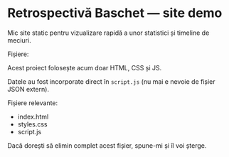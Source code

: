# Retrospectivă Baschet — site demo

Mic site static pentru vizualizare rapidă a unor statistici și timeline de meciuri.

Fișiere:

 Acest proiect folosește acum doar HTML, CSS și JS.

 Datele au fost incorporate direct în `script.js` (nu mai e nevoie de fișier JSON extern).

 Fișiere relevante:
 - index.html
 - styles.css
 - script.js

 Dacă dorești să elimin complet acest fișier, spune-mi și îl voi șterge.
